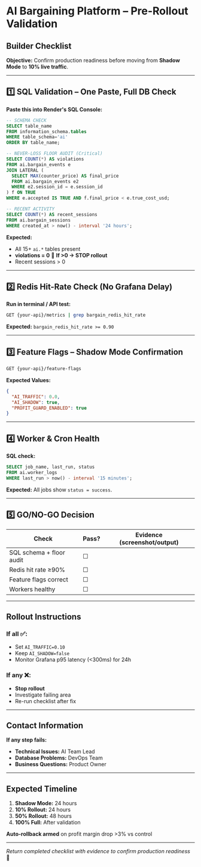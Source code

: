 # AI Bargaining Platform – Pre-Rollout Validation

## Builder Checklist

**Objective:** Confirm production readiness before moving from **Shadow Mode** to **10% live traffic**.

---

## 1️⃣ SQL Validation – One Paste, Full DB Check

**Paste this into Render's SQL Console:**

```sql
-- SCHEMA CHECK
SELECT table_name
FROM information_schema.tables
WHERE table_schema='ai'
ORDER BY table_name;

-- NEVER-LOSS FLOOR AUDIT (Critical)
SELECT COUNT(*) AS violations
FROM ai.bargain_events e
JOIN LATERAL (
  SELECT MAX(counter_price) AS final_price
  FROM ai.bargain_events e2
  WHERE e2.session_id = e.session_id
) f ON TRUE
WHERE e.accepted IS TRUE AND f.final_price < e.true_cost_usd;

-- RECENT ACTIVITY
SELECT COUNT(*) AS recent_sessions
FROM ai.bargain_sessions
WHERE created_at > now() - interval '24 hours';
```

**Expected:**

- All 15+ `ai.*` tables present
- **violations = 0** 🚨 **If >0 → STOP rollout**
- Recent sessions > 0

---

## 2️⃣ Redis Hit-Rate Check (No Grafana Delay)

**Run in terminal / API test:**

```bash
GET {your-api}/metrics | grep bargain_redis_hit_rate
```

**Expected:** `bargain_redis_hit_rate >= 0.90`

---

## 3️⃣ Feature Flags – Shadow Mode Confirmation

```bash
GET {your-api}/feature-flags
```

**Expected Values:**

```json
{
  "AI_TRAFFIC": 0.0,
  "AI_SHADOW": true,
  "PROFIT_GUARD_ENABLED": true
}
```

---

## 4️⃣ Worker & Cron Health

**SQL check:**

```sql
SELECT job_name, last_run, status
FROM ai.worker_logs
WHERE last_run > now() - interval '15 minutes';
```

**Expected:** All jobs show `status = success`.

---

## 5️⃣ GO/NO-GO Decision

| Check                    | Pass? | Evidence (screenshot/output) |
| ------------------------ | ----- | ---------------------------- |
| SQL schema + floor audit | ☐     |                              |
| Redis hit rate ≥90%      | ☐     |                              |
| Feature flags correct    | ☐     |                              |
| Workers healthy          | ☐     |                              |

---

## Rollout Instructions

### If all ✅:

- Set `AI_TRAFFIC=0.10`
- Keep `AI_SHADOW=false`
- Monitor Grafana p95 latency (<300ms) for 24h

### If any ❌:

- **Stop rollout**
- Investigate failing area
- Re-run checklist after fix

---

## Contact Information

**If any step fails:**

- **Technical Issues:** AI Team Lead
- **Database Problems:** DevOps Team
- **Business Questions:** Product Owner

---

## Expected Timeline

1. **Shadow Mode:** 24 hours
2. **10% Rollout:** 24 hours
3. **50% Rollout:** 48 hours
4. **100% Full:** After validation

**Auto-rollback armed** on profit margin drop >3% vs control

---

_Return completed checklist with evidence to confirm production readiness_ 🚀
